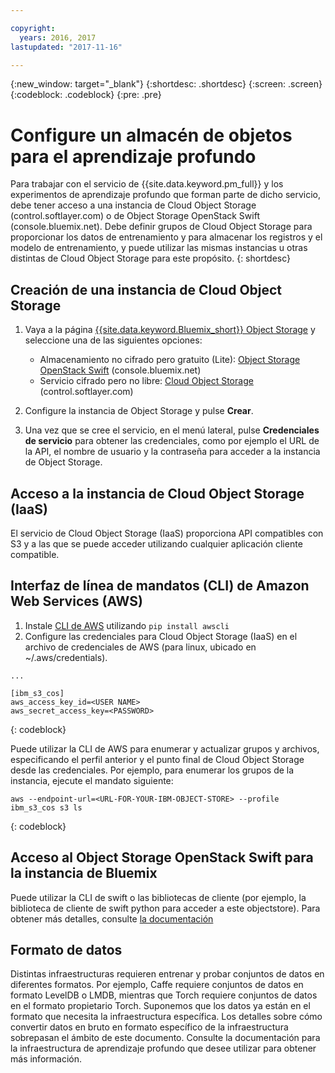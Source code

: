 ```yaml
---

copyright:
  years: 2016, 2017
lastupdated: "2017-11-16"

---
```

{:new_window: target="_blank"}
{:shortdesc: .shortdesc}
{:screen: .screen}
{:codeblock: .codeblock}
{:pre: .pre}

# Configure un almacén de objetos para el aprendizaje profundo

Para trabajar con el servicio de {{site.data.keyword.pm_full}} y los experimentos de aprendizaje profundo que forman parte de dicho servicio, debe tener acceso a una instancia de Cloud Object Storage (control.softlayer.com) o de Object Storage OpenStack Swift (console.bluemix.net). Debe definir grupos de Cloud Object Storage para proporcionar los datos de entrenamiento y para almacenar los registros y el modelo de entrenamiento, y puede utilizar las mismas instancias u otras distintas de Cloud Object Storage para este propósito.
{: shortdesc}

## Creación de una instancia de Cloud Object Storage

1. Vaya a la página [{{site.data.keyword.Bluemix_short}} Object Storage](https://console.bluemix.net/catalog/infrastructure/cloud-object-storage) y seleccione una de las siguientes opciones:

   - Almacenamiento no cifrado pero gratuito (Lite): [Object Storage OpenStack Swift](https://console.bluemix.net/catalog/services/object-storage) (console.bluemix.net)
   - Servicio cifrado pero no libre: [Cloud Object Storage](https://console.bluemix.net/catalog/infrastructure/cloud-object-storage) (control.softlayer.com)
   
2. Configure la instancia de Object Storage y pulse **Crear**.
3. Una vez que se cree el servicio, en el menú lateral, pulse **Credenciales de servicio** para obtener las credenciales, como por ejemplo el URL de la API, el nombre de usuario y la contraseña para acceder a la instancia de Object Storage.

## Acceso a la instancia de Cloud Object Storage (IaaS)

El servicio de Cloud Object Storage (IaaS) proporciona API compatibles con S3 y a las que se puede acceder utilizando cualquier aplicación cliente compatible.

## Interfaz de línea de mandatos (CLI) de Amazon Web Services (AWS)

1. Instale [CLI de AWS](https://aws.amazon.com/cli/) utilizando `pip install awscli`
2. Configure las credenciales para Cloud Object Storage (IaaS) en el archivo de credenciales de AWS (para linux, ubicado en ~/.aws/credentials).

```
...

[ibm_s3_cos]
aws_access_key_id=<USER NAME>
aws_secret_access_key=<PASSWORD>

```
{: codeblock}

Puede utilizar la CLI de AWS para enumerar y actualizar grupos y archivos, especificando el perfil anterior y el punto final de Cloud Object Storage desde las credenciales. Por ejemplo, para enumerar los grupos de la instancia, ejecute el mandato siguiente:

```
aws --endpoint-url=<URL-FOR-YOUR-IBM-OBJECT-STORE> --profile ibm_s3_cos s3 ls
```
{: codeblock}

## Acceso al Object Storage OpenStack Swift para la instancia de Bluemix

Puede utilizar la CLI de swift o las bibliotecas de cliente (por ejemplo, la biblioteca de cliente de swift python para acceder a este objectstore). Para obtener más detalles, consulte [la documentación](https://console.bluemix.net/docs/services/ObjectStorage/index.html)

## Formato de datos

Distintas infraestructuras requieren entrenar y probar conjuntos de datos en diferentes formatos. Por ejemplo, Caffe requiere conjuntos de datos en formato LevelDB o LMDB, mientras que Torch requiere conjuntos de datos en el formato propietario Torch. Suponemos que los datos ya están en el formato que necesita la infraestructura específica. Los detalles sobre cómo convertir datos en bruto en formato específico de la infraestructura sobrepasan el ámbito de este documento. Consulte la documentación para la infraestructura de aprendizaje profundo que desee utilizar para obtener más información.
